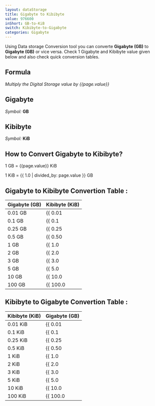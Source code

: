 ```yaml
---
layout: dataStorage
title: Gigabyte to Kibibyte
value: 976600
inShort: GB-to-KiB
switch: Kibibyte-to-Gigabyte
categories: Gigabyte
---
```


Using Data storage Conversion tool you can converte **Gigabyte (GB)** to **Gigabyte (GB)** or vice versa. Check 1 Gigabyte and Kibibyte value given below and also check quick conversion tables.

## Formula
*Multiply the Digital Storage value by {{page.value}}*

## Gigabyte
*Symbol:* **GB**

## Kibibyte
*Symbol:* **KiB**

## How to Convert Gigabyte to Kibibyte?

1 GB = {{page.value}} KiB

1 KiB = {{ 1.0 | divided_by: page.value }} GB


## Gigabyte to Kibibyte Convertion Table :

| Gigabyte (GB) | Kibibyte (KiB) |
| ---- | ---- |
| 0.01 GB | {{ 0.01 | times: page.value }} KiB |
| 0.1 GB | {{ 0.1 | times: page.value }} KiB |
| 0.25 GB | {{ 0.25 | times: page.value }} KiB |
| 0.5 GB | {{ 0.50 | times: page.value }} KiB |
| 1 GB | {{ 1.0 | times: page.value }} KiB |
| 2 GB | {{ 2.0 | times: page.value }} KiB |
| 3 GB | {{ 3.0 | times: page.value }} KiB |
| 5 GB | {{ 5.0 | times: page.value }} KiB |
| 10 GB | {{ 10.0 | times: page.value }} KiB |
| 100 GB | {{ 100.0 | times: page.value }} KiB |

## Kibibyte to Gigabyte Convertion Table :

| Kibibyte (KiB) | Gigabyte (GB) |
| ---- | ---- |
| 0.01 KiB | {{ 0.01 | divided_by: page.value }} GB |
| 0.1 KiB | {{ 0.1 | divided_by: page.value }} GB |
| 0.25 KiB | {{ 0.25 | divided_by: page.value }} GB |
| 0.5 KiB | {{ 0.50 | divided_by: page.value }} GB |
| 1 KiB | {{ 1.0 | divided_by: page.value }} GB |
| 2 KiB | {{ 2.0 | divided_by: page.value }} GB |
| 3 KiB | {{ 3.0 | divided_by: page.value }} GB |
| 5 KiB | {{ 5.0 | divided_by: page.value }} GB |
| 10 KiB | {{ 10.0 | divided_by: page.value }} GB |
| 100 KiB | {{ 100.0 | divided_by: page.value }} GB |


<script>
document.getElementById('selectInput')[12].selected = true
document.getElementById('selectOutput')[5].selected = true
</script>
